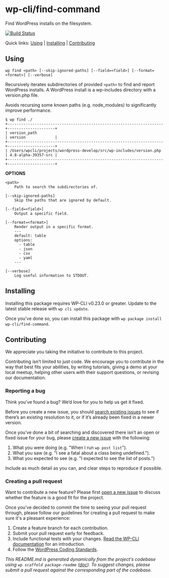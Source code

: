 wp-cli/find-command
===================

Find WordPress installs on the filesystem.

[![Build Status](https://travis-ci.org/wp-cli/find-command.svg?branch=master)](https://travis-ci.org/wp-cli/find-command)

Quick links: [Using](#using) | [Installing](#installing) | [Contributing](#contributing)

## Using

~~~
wp find <path> [--skip-ignored-paths] [--field=<field>] [--format=<format>] [--verbose]
~~~

Recursively iterates subdirectories of provided `<path>` to find and
report WordPress installs. A WordPress install is a wp-includes directory
with a version.php file.

Avoids recursing some known paths (e.g. node_modules) to significantly
improve performance.

```
$ wp find ./
+---------------------------------------------------------------------+---------------------+
| version_path                                                        | version             |
+---------------------------------------------------------------------+---------------------+
| /Users/wpcli/projects/wordpress-develop/src/wp-includes/version.php | 4.8-alpha-39357-src |
+---------------------------------------------------------------------+---------------------+
```

**OPTIONS**

	<path>
		Path to search the subdirectories of.

	[--skip-ignored-paths]
		Skip the paths that are ignored by default.

	[--field=<field>]
		Output a specific field.

	[--format=<format>]
		Render output in a specific format.
		---
		default: table
		options:
		  - table
		  - json
		  - csv
		  - yaml
		---

	[--verbose]
		Log useful information to STDOUT.

## Installing

Installing this package requires WP-CLI v0.23.0 or greater. Update to the latest stable release with `wp cli update`.

Once you've done so, you can install this package with `wp package install wp-cli/find-command`.

## Contributing

We appreciate you taking the initiative to contribute to this project.

Contributing isn’t limited to just code. We encourage you to contribute in the way that best fits your abilities, by writing tutorials, giving a demo at your local meetup, helping other users with their support questions, or revising our documentation.

### Reporting a bug

Think you’ve found a bug? We’d love for you to help us get it fixed.

Before you create a new issue, you should [search existing issues](https://github.com/wp-cli/find-command/issues?q=label%3Abug%20) to see if there’s an existing resolution to it, or if it’s already been fixed in a newer version.

Once you’ve done a bit of searching and discovered there isn’t an open or fixed issue for your bug, please [create a new issue](https://github.com/wp-cli/find-command/issues/new) with the following:

1. What you were doing (e.g. "When I run `wp post list`").
2. What you saw (e.g. "I see a fatal about a class being undefined.").
3. What you expected to see (e.g. "I expected to see the list of posts.")

Include as much detail as you can, and clear steps to reproduce if possible.

### Creating a pull request

Want to contribute a new feature? Please first [open a new issue](https://github.com/wp-cli/find-command/issues/new) to discuss whether the feature is a good fit for the project.

Once you've decided to commit the time to seeing your pull request through, please follow our guidelines for creating a pull request to make sure it's a pleasant experience:

1. Create a feature branch for each contribution.
2. Submit your pull request early for feedback.
3. Include functional tests with your changes. [Read the WP-CLI documentation](https://wp-cli.org/docs/pull-requests/#functional-tests) for an introduction.
4. Follow the [WordPress Coding Standards](http://make.wordpress.org/core/handbook/coding-standards/).


*This README.md is generated dynamically from the project's codebase using `wp scaffold package-readme` ([doc](https://github.com/wp-cli/scaffold-package-command#wp-scaffold-package-readme)). To suggest changes, please submit a pull request against the corresponding part of the codebase.*
